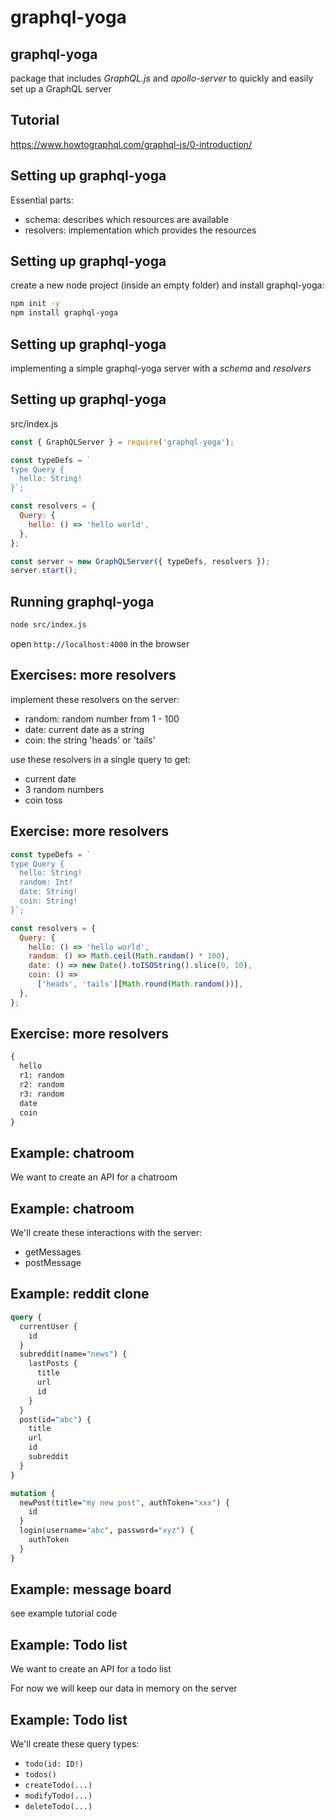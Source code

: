 # graphql-yoga

## graphql-yoga

package that includes _GraphQL.js_ and _apollo-server_ to quickly and easily set up a GraphQL server

## Tutorial

https://www.howtographql.com/graphql-js/0-introduction/

## Setting up graphql-yoga

Essential parts:

- schema: describes which resources are available
- resolvers: implementation which provides the resources

## Setting up graphql-yoga

create a new node project (inside an empty folder) and install graphql-yoga:

```bash
npm init -y
npm install graphql-yoga
```

## Setting up graphql-yoga

implementing a simple graphql-yoga server with a _schema_ and _resolvers_

## Setting up graphql-yoga

src/index.js

```js
const { GraphQLServer } = require('graphql-yoga');

const typeDefs = `
type Query {
  hello: String!
}`;

const resolvers = {
  Query: {
    hello: () => 'hello world',
  },
};

const server = new GraphQLServer({ typeDefs, resolvers });
server.start();
```

## Running graphql-yoga

```bash
node src/index.js
```

open `http://localhost:4000` in the browser

## Exercises: more resolvers

implement these resolvers on the server:

- random: random number from 1 - 100
- date: current date as a string
- coin: the string 'heads' or 'tails'

use these resolvers in a single query to get:

- current date
- 3 random numbers
- coin toss

## Exercise: more resolvers

```js
const typeDefs = `
type Query {
  hello: String!
  random: Int!
  date: String!
  coin: String!
}`;

const resolvers = {
  Query: {
    hello: () => 'hello world',
    random: () => Math.ceil(Math.random() * 100),
    date: () => new Date().toISOString().slice(0, 10),
    coin: () =>
      ['heads', 'tails'][Math.round(Math.random())],
  },
};
```

## Exercise: more resolvers

```graphql
{
  hello
  r1: random
  r2: random
  r3: random
  date
  coin
}
```

## Example: chatroom

We want to create an API for a chatroom

## Example: chatroom

We'll create these interactions with the server:

- getMessages
- postMessage

## Example: reddit clone

```graphql
query {
  currentUser {
    id
  }
  subreddit(name="news") {
    lastPosts {
      title
      url
      id
    }
  }
  post(id="abc") {
    title
    url
    id
    subreddit
  }
}

mutation {
  newPost(title="my new post", authToken="xxx") {
    id
  }
  login(username="abc", password="xyz") {
    authToken
  }
}
```

## Example: message board

see example tutorial code

## Example: Todo list

We want to create an API for a todo list

For now we will keep our data in memory on the server

## Example: Todo list

We'll create these query types:

- `todo(id: ID!)`
- `todos()`
- `createTodo(...)`
- `modifyTodo(...)`
- `deleteTodo(...)`

<!--
see:
courses-tutorials/graphql-server-todo
-->
